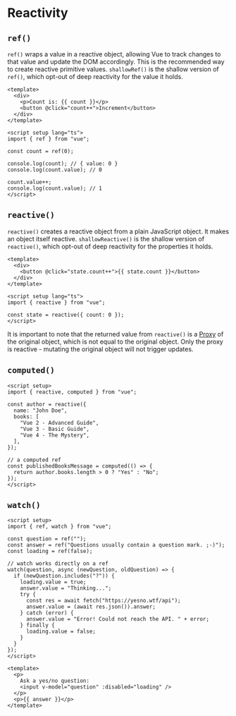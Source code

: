 # Reactivity

## `ref()`

`ref()` wraps a value in a reactive object, allowing Vue to track changes to that
value and update the DOM accordingly. This is the recommended way to create
reactive primitive values. `shallowRef()` is the shallow version of `ref()`, which
opt-out of deep reactivity for the value it holds.

```vue
<template>
  <div>
    <p>Count is: {{ count }}</p>
    <button @click="count++">Increment</button>
  </div>
</template>

<script setup lang="ts">
import { ref } from "vue";

const count = ref(0);

console.log(count); // { value: 0 }
console.log(count.value); // 0

count.value++;
console.log(count.value); // 1
</script>
```

## `reactive()`

`reactive()` creates a reactive object from a plain JavaScript object. It
makes an object itself reactive. `shallowReactive()` is the shallow version of
`reactive()`, which opt-out of deep reactivity for the properties it holds.

```vue
<template>
  <div>
    <button @click="state.count++">{{ state.count }}</button>
  </div>
</template>

<script setup lang="ts">
import { reactive } from "vue";

const state = reactive({ count: 0 });
</script>
```

It is important to note that the returned value from `reactive()` is a
[Proxy](https://developer.mozilla.org/en-US/docs/Web/JavaScript/Reference/Global_Objects/Proxy)
of the original object, which is not equal to the original object. Only the proxy
is reactive - mutating the original object will not trigger updates.

## `computed()`

```vue
<script setup>
import { reactive, computed } from "vue";

const author = reactive({
  name: "John Doe",
  books: [
    "Vue 2 - Advanced Guide",
    "Vue 3 - Basic Guide",
    "Vue 4 - The Mystery",
  ],
});

// a computed ref
const publishedBooksMessage = computed(() => {
  return author.books.length > 0 ? "Yes" : "No";
});
</script>
```

## `watch()`

```vue
<script setup>
import { ref, watch } from "vue";

const question = ref("");
const answer = ref("Questions usually contain a question mark. ;-)");
const loading = ref(false);

// watch works directly on a ref
watch(question, async (newQuestion, oldQuestion) => {
  if (newQuestion.includes("?")) {
    loading.value = true;
    answer.value = "Thinking...";
    try {
      const res = await fetch("https://yesno.wtf/api");
      answer.value = (await res.json()).answer;
    } catch (error) {
      answer.value = "Error! Could not reach the API. " + error;
    } finally {
      loading.value = false;
    }
  }
});
</script>

<template>
  <p>
    Ask a yes/no question:
    <input v-model="question" :disabled="loading" />
  </p>
  <p>{{ answer }}</p>
</template>
```
